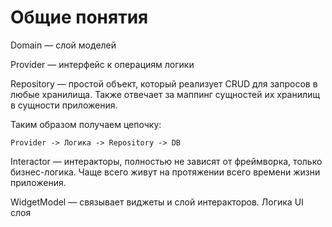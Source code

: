 # Общие понятия

Domain — слой моделей

Provider — интерфейс к операциям логики

Repository — простой объект, который реализует CRUD для запросов в любые хранилища. Также отвечает за маппинг сущностей их хранилищ в сущности приложения.

Таким образом получаем цепочку:

```
Provider -> Логика -> Repository -> DB
```

Interactor — интеракторы, полностью не зависят от фреймворка, только бизнес-логика. Чаще всего живут на протяжении всего времени жизни приложения.

WidgetModel — связывает виджеты и слой интеракторов. Логика UI слоя

